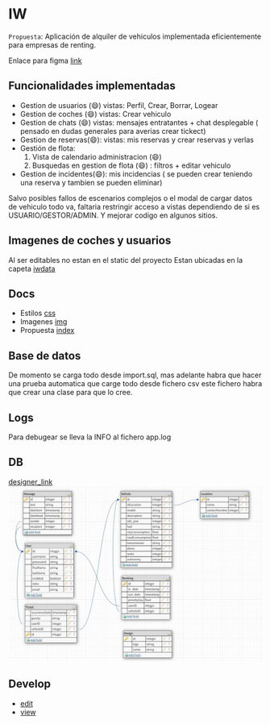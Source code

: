 # IW
`Propuesta`: Aplicación de alquiler de vehiculos implementada eficientemente para empresas de renting.

Enlace para figma [link](https://www.figma.com/file/UY1222Ks3zLpMzkwTa3BFu/IW?node-id=0%3A1&t=WUMRbF9RT37ijLMI-1)


## Funcionalidades implementadas
- Gestion de usuarios (😄) vistas: Perfil, Crear, Borrar, Logear
- Gestion de coches (😄) vistas: Crear vehiculo
- Gestion de chats (😄)  vistas: mensajes entratantes + chat desplegable ( pensado en dudas generales para averias crear tickect)
- Gestion de reservas(😄): vistas: mis reservas y crear reservas y verlas 
- Gestión de flota:
    1. Vista de calendario administracion (😄)
    2. Busquedas en gestion de flota (😄) : filtros + editar vehiculo 
- Gestion de incidentes(😄): mis incidencias ( se pueden crear teniendo una reserva y tambien se pueden eliminar)

Salvo posibles fallos de escenarios complejos o el modal de cargar datos de vehiculo todo va, faltaria restringir acceso a vistas dependiendo de si es USUARIO/GESTOR/ADMIN. Y mejorar codigo en algunos sitios.

## Imagenes de coches y usuarios 
Al ser editables no estan en el static del proyecto
Estan ubicadas en la capeta [iwdata](./RentARide/iwdata/)

## Docs

- Estilos [css](./Presentacion/css/)
- Imagenes [img](./Presentacion/img/)
- Propuesta [index](./Presentacion/index.html)


## Base de datos

De momento se carga todo desde import.sql, mas adelante habra que hacer una prueba automatica que carge todo desde fichero csv 
este fichero habra que crear una clase para que lo cree.

## Logs
Para debugear se lleva la INFO al fichero app.log

## DB

[designer_link](https://dbdesigner.page.link/XSEH3FhGSRpSoBXG9)
![Db shema](Presentacion/img/db.jpg)

## Develop

- [edit](https://guacamole.containers.fdi.ucm.es/)
- [view](https://vm34.containers.fdi.ucm.es/)
